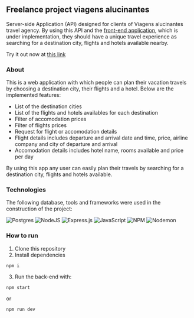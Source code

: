 ## Freelance project viagens alucinantes

Server-side Application (API) designed for clients of Viagens alucinantes travel agency. By using this API and the [front-end application](https://github.com/PedroSchulzRangel/projeto18-freela-front), which is under implementation, they should have a unique travel experience as searching for a destination city, flights and hotels available nearby.

Try it out now at [this link](https://freela-viagens-alucinantes-api.onrender.com)

### About

This is a web application with which people can plan their vacation travels by choosing a destination city, their flights and a hotel. Below are the implemented features:
* List of the destination cities
* List of the flights and hotels availables for each destination
* Filter of accomodation prices
* Filter of flights prices
* Request for flight or accomodation details
* Flight details includes departure and arrival date and time, price, airline company and city of departure and arrival
* Accomodation details includes hotel name, rooms available and price per day  

By using this app any user can easily plan their travels by searching for a destination city, flights and hotels available.

### Technologies

The following database, tools and frameworks were used in the construction of the project:

![Postgres](https://img.shields.io/badge/postgres-%23316192.svg?style=for-the-badge&logo=postgresql&logoColor=white)
![NodeJS](https://img.shields.io/badge/node.js-6DA55F?style=for-the-badge&logo=node.js&logoColor=white)
![Express.js](https://img.shields.io/badge/express.js-%23404d59.svg?style=for-the-badge&logo=express&logoColor=%2361DAFB)
![JavaScript](https://img.shields.io/badge/javascript-%23323330.svg?style=for-the-badge&logo=javascript&logoColor=%23F7DF1E)
![NPM](https://img.shields.io/badge/NPM-%23CB3837.svg?style=for-the-badge&logo=npm&logoColor=white)
![Nodemon](https://img.shields.io/badge/NODEMON-%23323330.svg?style=for-the-badge&logo=nodemon&logoColor=%BBDEAD)

### How to run

1. Clone this repository
2. Install dependencies

```
npm i
```
3. Run the back-end with:

```
npm start
```

or

```
npm run dev
```
